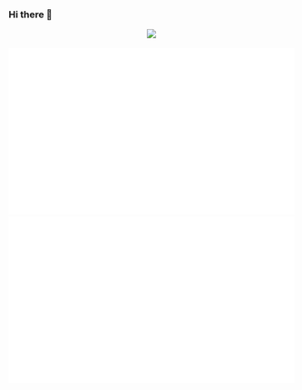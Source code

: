 ### Hi there 👋

<p align="center"><a href="https://github-profile-summary-cards.vercel.app/api/cards/profile-details?username=jgabaut&theme=gruvbox"/><img src="https://github-profile-summary-cards.vercel.app/api/cards/profile-details?username=jgabaut&theme=gruvbox"></a></p>

<p align="center">
  <img src="https://raw.githubusercontent.com/jgabaut/github-stats/master/generated/overview.svg#gh-dark-mode-only">
  <img src="https://raw.githubusercontent.com/jgabaut/github-stats/master/generated/languages.svg#gh-dark-mode-only">
</p>

<!--
**jgabaut/jgabaut** is a ✨ _special_ ✨ repository because its `README.md` (this file) appears on your GitHub profile.

Here are some ideas to get you started:

- 🔭 I’m currently working on ...
- 🌱 I’m currently learning ...
- 👯 I’m looking to collaborate on ...
- 🤔 I’m looking for help with ...
- 💬 Ask me about ...
- 📫 How to reach me: ...
- 😄 Pronouns: ...
- ⚡ Fun fact: ...
-->
